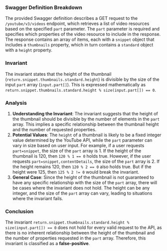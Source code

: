### Swagger Definition Breakdown
The provided Swagger definition describes a GET request to the `/youtube/v3/videos` endpoint, which retrieves a list of video resources based on the specified `part` parameter. The `part` parameter is required and specifies which properties of the video resource to include in the response. The response contains an array of items, each with a `snippet` object that includes a `thumbnails` property, which in turn contains a `standard` object with a `height` property.

### Invariant
The invariant states that the height of the thumbnail (`return.snippet.thumbnails.standard.height`) is divisible by the size of the input `part` array (`input.part[]`). This is expressed mathematically as `return.snippet.thumbnails.standard.height % size(input.part[]) == 0`. 

### Analysis
1. **Understanding the Invariant**: The invariant suggests that the height of the thumbnail should be divisible by the number of elements in the `part` array. This implies a specific relationship between the thumbnail height and the number of requested properties.
2. **Potential Values**: The `height` of a thumbnail is likely to be a fixed integer value determined by the YouTube API, while the `part` parameter can vary in size based on user input. For example, if a user requests `part=snippet`, the size of the `part` array is 1. If the height of the thumbnail is 120, then `120 % 1 == 0` holds true. However, if the user requests `part=snippet,contentDetails`, the size of the `part` array is 2. If the height remains 120, then `120 % 2 == 0` also holds true. But if the height were 125, then `125 % 2 != 0` would break the invariant.
3. **General Case**: Since the height of the thumbnail is not guaranteed to have any specific relationship with the size of the `part` array, there will be cases where the invariant does not hold. The height can be any integer, and the size of the `part` array can vary, leading to situations where the invariant fails.

### Conclusion
The invariant `return.snippet.thumbnails.standard.height % size(input.part[]) == 0` does not hold for every valid request to the API, as there is no inherent relationship between the height of the thumbnail and the number of properties requested in the `part` array. Therefore, this invariant is classified as a **false-positive**.
